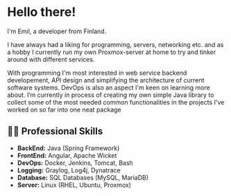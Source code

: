 # Hello there!

I'm Emil, a developer from Finland.

I have always had a liking for programming, servers, networking etc. and as a hobby I currently run my own Proxmox-server at home to try and tinker around with different services. 

With programming I'm most interested in web service backend developement, API design and simplifying the architecture of current software systems. DevOps is also an aspect I'm keen on learning more about. I’m currently in process of creating my own simple Java library to collect some of the most needed common functionalities in the projects I've worked on so far into one neat package

## 👨‍💻 Professional Skills

-  **BackEnd:**  Java (Spring Framework)
-  **FrontEnd:**  Angular, Apache Wicket
-  **DevOps:**  Docker, Jenkins, Tomcat, Bash
-  **Logging:**  Graylog, Log4j, Dynatrace
-  **Database:** SQL Databases (MySQL, MariaDB)
-  **Server:** Linux (RHEL, Ubuntu, Proxmox)

<!---
holstemi/holstemi is a ✨ special ✨ repository because its `README.md` (this file) appears on your GitHub profile.
You can click the Preview link to take a look at your changes.

-  **BackEnd:**  Java, Python
-  **Queue:**  Memcached
-  **DevOps:**  Docker, Kubernetes, Github / Gitea Actions, Gitlab runner, Jenkins, Tomcat, Bash
-  **Logging:**  Graylog, Log4j, Dynatrace
-  **FrontEnd:**  Angular, React, Apache Wicket
-  **Database:** Relational Databases (MySQL, MariaDB) / Non-Relational Database (MongoDB, InfluxDB)
-  **Server:** Linux (RHEL, Ubuntu, Proxmox)
--->
